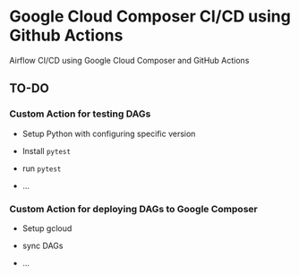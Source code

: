 # Google Cloud Composer CI/CD using Github Actions

Airflow CI/CD using Google Cloud Composer and GitHub Actions

## TO-DO

### Custom Action for testing DAGs

* Setup Python with configuring specific version

* Install `pytest`

* run `pytest`

* ...

### Custom Action for deploying DAGs to Google Composer

* Setup gcloud

* sync DAGs 

* ...

